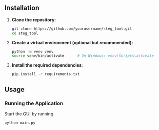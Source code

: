 
## Installation

1. **Clone the repository:**
    ```bash
    git clone https://github.com/yourusername/steg_tool.git
    cd steg_tool
    ```

2. **Create a virtual environment (optional but recommended):**
    ```bash
    python -m venv venv
    source venv/bin/activate      # On Windows: venv\Scripts\activate
    ```

3. **Install the required dependencies:**
    ```bash
    pip install -r requirements.txt
    ```

## Usage

### Running the Application
Start the GUI by running:
```bash
python main.py
